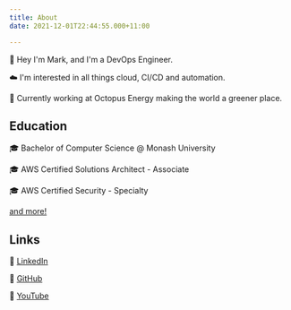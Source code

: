 ```yaml
---
title: About
date: 2021-12-01T22:44:55.000+11:00

---
```

**👋** Hey I'm Mark, and I'm a DevOps Engineer.

☁️ I'm interested in all things cloud, CI/CD and automation.

🐙 Currently working at Octopus Energy making the world a greener place.

## Education

🎓 Bachelor of Computer Science @ Monash University

🎓 AWS Certified Solutions Architect - Associate

🎓 AWS Certified Security - Specialty

[and more!](https://www.credly.com/users/mark-patricio.a53630e4/badges)

## Links

🔗 [LinkedIn](https://www.linkedin.com/in/markpatricio/ "LinkedIn")

🔗 [GitHub](https://github.com/sammaritan12 "GitHub")

🔗 [YouTube](https://www.youtube.com/channel/UCJjrsoVi1rRKac8NC7jm3Dg "YouTube")